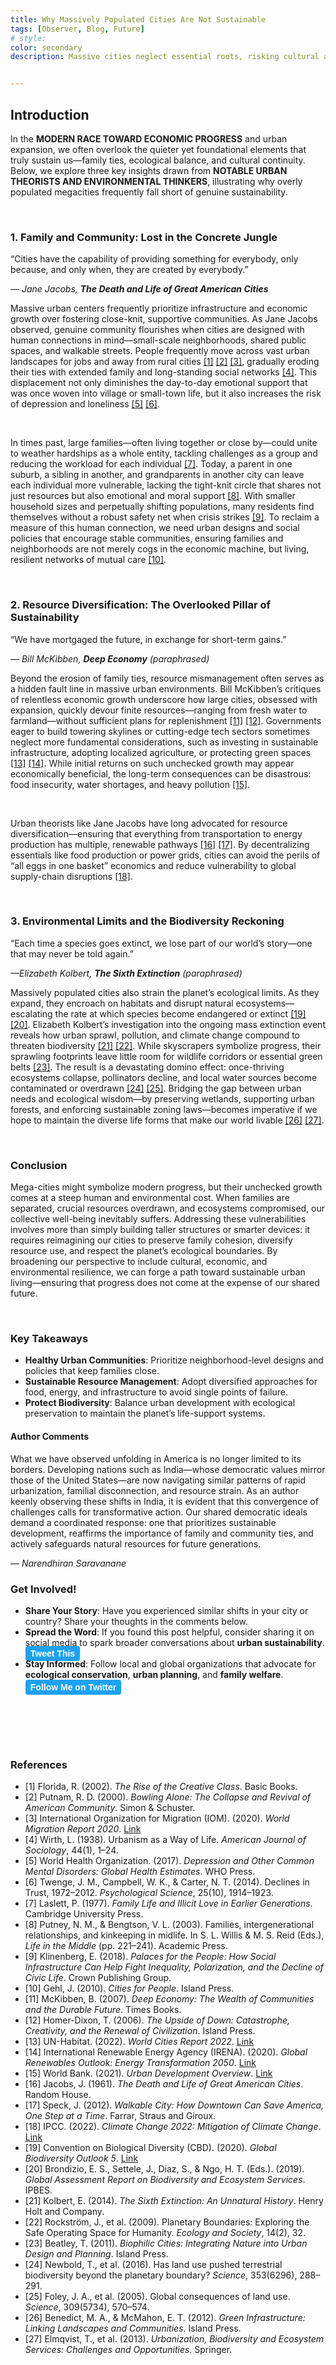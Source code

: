 ```yaml
---
title: Why Massively Populated Cities Are Not Sustainable
tags: [Observer, Blog, Future]
# style: 
color: secondary
description: Massive cities neglect essential roots, risking cultural and ecological sustainability.


---
```


## Introduction

<div class="description">

In the <b>MODERN RACE TOWARD ECONOMIC PROGRESS</b> and urban expansion, we often overlook the quieter yet foundational elements that truly sustain us—family ties, ecological balance, and cultural continuity. Below, we explore three key insights drawn from <b>NOTABLE URBAN THEORISTS AND ENVIRONMENTAL THINKERS</b>, illustrating why overly populated megacities frequently fall short of genuine sustainability.  

</div>
<br>

### 1. Family and Community: Lost in the Concrete Jungle


<div class="author-comments">
  <p>
    “Cities have the capability of providing something for everybody, only because, and only when, they are created by everybody.”  
  </p>
  <em>— Jane Jacobs, <b>The Death and Life of Great American Cities</b></em>
</div>

<div class="description">

Massive urban centers frequently prioritize infrastructure and economic growth over fostering close-knit, supportive communities. As Jane Jacobs observed, genuine community flourishes when cities are designed with human connections in mind—small-scale neighborhoods, shared public spaces, and walkable streets. People frequently move across vast urban landscapes for jobs and away from rural cities <a href="#reference-1">[1]</a> <a href="#reference-2">[2]</a> <a href="#reference-3">[3]</a>, gradually eroding their ties with extended family and long-standing social networks <a href="#reference-4">[4]</a>. This displacement not only diminishes the day-to-day emotional support that was once woven into village or small-town life, but it also increases the risk of depression and loneliness <a href="#reference-5">[5]</a> <a href="#reference-6">[6]</a>.
</div><br>
<div class="description">

In times past, large families—often living together or close by—could unite to weather hardships as a whole entity, tackling challenges as a group and reducing the workload for each individual <a href="#reference-7">[7]</a>. Today, a parent in one suburb, a sibling in another, and grandparents in another city can leave each individual more vulnerable, lacking the tight-knit circle that shares not just resources but also emotional and moral support <a href="#reference-8">[8]</a>. With smaller household sizes and perpetually shifting populations, many residents find themselves without a robust safety net when crisis strikes <a href="#reference-9">[9]</a>. To reclaim a measure of this human connection, we need urban designs and social policies that encourage stable communities, ensuring families and neighborhoods are not merely cogs in the economic machine, but living, resilient networks of mutual care <a href="#reference-10">[10]</a>.

</div>
<br>

### 2. Resource Diversification: The Overlooked Pillar of Sustainability

<div class="author-comments">
  <p>
    “We have mortgaged the future, in exchange for short-term gains.”
  </p>
  <em>— Bill McKibben, <b>Deep Economy</b> (paraphrased)</em>
</div>

<div class="description">

Beyond the erosion of family ties, resource mismanagement often serves as a hidden fault line in massive urban environments. Bill McKibben’s critiques of relentless economic growth underscore how large cities, obsessed with expansion, quickly devour finite resources—ranging from fresh water to farmland—without sufficient plans for replenishment <a href="#reference-11">[11]</a> <a href="#reference-12">[12]</a>. Governments eager to build towering skylines or cutting-edge tech sectors sometimes neglect more fundamental considerations, such as investing in sustainable infrastructure, adopting localized agriculture, or protecting green spaces <a href="#reference-13">[13]</a> <a href="#reference-14">[14]</a>. While initial returns on such unchecked growth may appear economically beneficial, the long-term consequences can be disastrous: food insecurity, water shortages, and heavy pollution <a href="#reference-15">[15]</a>.
</div><br>
<div class="description">

Urban theorists like Jane Jacobs have long advocated for resource diversification—ensuring that everything from transportation to energy production has multiple, renewable pathways <a href="#reference-16">[16]</a> <a href="#reference-17">[17]</a>. By decentralizing essentials like food production or power grids, cities can avoid the perils of “all eggs in one basket” economics and reduce vulnerability to global supply-chain disruptions <a href="#reference-18">[18]</a>.

</div>
<br>

### 3. Environmental Limits and the Biodiversity Reckoning

<div class="author-comments">
  <p>
    “Each time a species goes extinct, we lose part of our world’s story—one that may never be told again.” 
  </p>
  <em>—Elizabeth Kolbert, <b>The Sixth Extinction</b> (paraphrased)</em>
</div>

<div class="description">

Massively populated cities also strain the planet’s ecological limits. As they expand, they encroach on habitats and disrupt natural ecosystems—escalating the rate at which species become endangered or extinct <a href="#reference-19">[19]</a> <a href="#reference-20">[20]</a>. Elizabeth Kolbert’s investigation into the ongoing mass extinction event reveals how urban sprawl, pollution, and climate change compound to threaten biodiversity <a href="#reference-21">[21]</a> <a href="#reference-22">[22]</a>. While skyscrapers symbolize progress, their sprawling footprints leave little room for wildlife corridors or essential green belts <a href="#reference-23">[23]</a>. The result is a devastating domino effect: once-thriving ecosystems collapse, pollinators decline, and local water sources become contaminated or overdrawn <a href="#reference-24">[24]</a> <a href="#reference-25">[25]</a>. Bridging the gap between urban needs and ecological wisdom—by preserving wetlands, supporting urban forests, and enforcing sustainable zoning laws—becomes imperative if we hope to maintain the diverse life forms that make our world livable <a href="#reference-26">[26]</a> <a href="#reference-27">[27]</a>.
</div>
<br>

### Conclusion

<div class="description">

Mega-cities might symbolize modern progress, but their unchecked growth comes at a steep human and environmental cost. When families are separated, crucial resources overdrawn, and ecosystems compromised, our collective well-being inevitably suffers. Addressing these vulnerabilities involves more than simply building taller structures or smarter devices: it requires reimagining our cities to preserve family cohesion, diversify resource use, and respect the planet’s ecological boundaries. By broadening our perspective to include cultural, economic, and environmental resilience, we can forge a path toward sustainable urban living—ensuring that progress does not come at the expense of our shared future.
</div>
<br>

### Key Takeaways

<ul id="bullet-points">
<li><b>Healthy Urban Communities</b>: Prioritize neighborhood-level designs and policies that keep families close.</li>  
<li><b>Sustainable Resource Management</b>: Adopt diversified approaches for food, energy, and infrastructure to avoid single points of failure.</li>  
<li><b>Protect Biodiversity</b>: Balance urban development with ecological preservation to maintain the planet’s life-support systems.</li>
</ul>

<div class="author-comments">
  <h4>Author Comments</h4>
  <p>
  What we have observed unfolding in America is no longer limited to its borders. Developing nations such as India—whose democratic values mirror those of the United States—are now navigating similar patterns of rapid urbanization, familial disconnection, and resource strain. As an author keenly observing these shifts in India, it is evident that this convergence of challenges calls for transformative action. Our shared democratic ideals demand a coordinated response: one that prioritizes sustainable development, reaffirms the importance of family and community ties, and actively safeguards natural resources for future generations.
  </p>
  <em>— Narendhiran Saravanane</em>&ensp;
</div>

### Get Involved!
<ul id="bullet-points">
<li> <b>Share Your Story</b>: Have you experienced similar shifts in your city or country? Share your thoughts in the comments below.  </li>
<li><b>Spread the Word</b>: If you found this post helpful, consider sharing it on social media to spark broader conversations about <b>urban sustainability</b>.  <a href="https://twitter.com/intent/tweet?text=Check%20out%20this%20urban%20sustainability%20blog!&url=https://naren200.github.io/blog/metrocities"
   target="_blank" 
   rel="noopener noreferrer"
   style="
      background-color: #1DA1F2;
      color: #fff;
      padding: 4px 8px;
      text-decoration: none;
      border-radius: 4px;
      font-family: Arial, sans-serif;
      font-weight: bold;
   ">
   Tweet This
</a></li>

<li><b>Stay Informed</b>: Follow local and global organizations that advocate for <b>ecological conservation</b>, <b>urban planning</b>, and <b>family welfare</b>.   <a href="https://x.com/narendhiran2000" 
     target="_blank" 
     rel="noopener noreferrer"
     style="
        display: inline-block;
        background-color: #1DA1F2; /* 'Twitter Blue'; adjust if preferred */
        color: #ffffff;
        text-decoration: none;
        padding: 4px 8px;
        border-radius: 4px;
        font-family: Arial, sans-serif;
        font-weight: bold;
    ">
    Follow Me on Twitter
  </a>
</li> 

</ul>
<br>
<script src="https://giscus.app/client.js"
        data-repo="naren200/naren200.github.io"
        data-repo-id="R_kgDOJHzC3A"
        data-category="Brainstorm Urban developments"
        data-category-id="DIC_kwDOJHzC3M4ClkrZ"
        data-mapping="/blog/metrocities"
        data-strict="0"
        data-reactions-enabled="1"
        data-emit-metadata="0"
        data-input-position="top"
        data-theme="noborder_dark"
        data-lang="en"
        data-loading="lazy"
        crossorigin="anonymous"
        async>
</script>

<br><br>


### References

<ul class="references-list">
  <li id="reference-1">[1] Florida, R. (2002). <em>The Rise of the Creative Class</em>. Basic Books.</li>
  <li id="reference-2">[2] Putnam, R. D. (2000). <em>Bowling Alone: The Collapse and Revival of American Community</em>. Simon & Schuster.</li>
  <li id="reference-3">[3] International Organization for Migration (IOM). (2020). <em>World Migration Report 2020</em>. <a href="https://publications.iom.int/books/world-migration-report-2020" target="_blank" rel="noopener noreferrer">Link</a></li>
  <li id="reference-4">[4] Wirth, L. (1938). Urbanism as a Way of Life. <em>American Journal of Sociology</em>, 44(1), 1–24.</li>
  <li id="reference-5">[5] World Health Organization. (2017). <em>Depression and Other Common Mental Disorders: Global Health Estimates</em>. WHO Press.</li>
  <li id="reference-6">[6] Twenge, J. M., Campbell, W. K., & Carter, N. T. (2014). Declines in Trust, 1972–2012. <em>Psychological Science</em>, 25(10), 1914–1923.</li>
  <li id="reference-7">[7] Laslett, P. (1977). <em>Family Life and Illicit Love in Earlier Generations</em>. Cambridge University Press.</li>
  <li id="reference-8">[8] Putney, N. M., & Bengtson, V. L. (2003). Families, intergenerational relationships, and kinkeeping in midlife. In S. L. Willis & M. S. Reid (Eds.), <em>Life in the Middle</em> (pp. 221–241). Academic Press.</li>
  <li id="reference-9">[9] Klinenberg, E. (2018). <em>Palaces for the People: How Social Infrastructure Can Help Fight Inequality, Polarization, and the Decline of Civic Life</em>. Crown Publishing Group.</li>
  <li id="reference-10">[10] Gehl, J. (2010). <em>Cities for People</em>. Island Press.</li>
  <li id="reference-11">[11] McKibben, B. (2007). <em>Deep Economy: The Wealth of Communities and the Durable Future</em>. Times Books.</li>
  <li id="reference-12">[12] Homer-Dixon, T. (2006). <em>The Upside of Down: Catastrophe, Creativity, and the Renewal of Civilization</em>. Island Press.</li>
  <li id="reference-13">[13] UN-Habitat. (2022). <em>World Cities Report 2022</em>. <a href="https://unhabitat.org/World-Cities-Report" target="_blank" rel="noopener noreferrer">Link</a></li>
  <li id="reference-14">[14] International Renewable Energy Agency (IRENA). (2020). <em>Global Renewables Outlook: Energy Transformation 2050</em>. <a href="https://www.irena.org/publications" target="_blank" rel="noopener noreferrer">Link</a></li>
  <li id="reference-15">[15] World Bank. (2021). <em>Urban Development Overview</em>. <a href="https://www.worldbank.org/en/topic/urbandevelopment/overview" target="_blank" rel="noopener noreferrer">Link</a></li>
  <li id="reference-16">[16] Jacobs, J. (1961). <em>The Death and Life of Great American Cities</em>. Random House.</li>
  <li id="reference-17">[17] Speck, J. (2012). <em>Walkable City: How Downtown Can Save America, One Step at a Time</em>. Farrar, Straus and Giroux.</li>
  <li id="reference-18">[18] IPCC. (2022). <em>Climate Change 2022: Mitigation of Climate Change</em>. <a href="https://www.ipcc.ch/report/ar6/wg3" target="_blank" rel="noopener noreferrer">Link</a></li>
  <li id="reference-19">[19] Convention on Biological Diversity (CBD). (2020). <em>Global Biodiversity Outlook 5</em>. <a href="https://www.cbd.int/gbo5" target="_blank" rel="noopener noreferrer">Link</a></li>
  <li id="reference-20">[20] Brondizio, E. S., Settele, J., Díaz, S., & Ngo, H. T. (Eds.). (2019). <em>Global Assessment Report on Biodiversity and Ecosystem Services</em>. IPBES.</li>
  <li id="reference-21">[21] Kolbert, E. (2014). <em>The Sixth Extinction: An Unnatural History</em>. Henry Holt and Company.</li>
  <li id="reference-22">[22] Rockström, J., et al. (2009). Planetary Boundaries: Exploring the Safe Operating Space for Humanity. <em>Ecology and Society</em>, 14(2), 32.</li>
  <li id="reference-23">[23] Beatley, T. (2011). <em>Biophilic Cities: Integrating Nature into Urban Design and Planning</em>. Island Press.</li>
  <li id="reference-24">[24] Newbold, T., et al. (2016). Has land use pushed terrestrial biodiversity beyond the planetary boundary? <em>Science</em>, 353(6296), 288–291.</li>
  <li id="reference-25">[25] Foley, J. A., et al. (2005). Global consequences of land use. <em>Science</em>, 309(5734), 570–574.</li>
  <li id="reference-26">[26] Benedict, M. A., & McMahon, E. T. (2012). <em>Green Infrastructure: Linking Landscapes and Communities</em>. Island Press.</li>
  <li id="reference-27">[27] Elmqvist, T., et al. (2013). <em>Urbanization, Biodiversity and Ecosystem Services: Challenges and Opportunities</em>. Springer.</li>
</ul>

